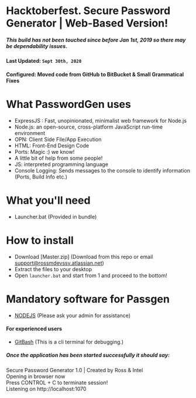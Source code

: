 Hacktoberfest. 
Secure Password Generator | Web-Based Version!
======
##### This build has not been touched since before Jan 1st, 2019 so there may be dependability issues.

#### Last Updated: ``Sept 30th, 2020``
#### Configured: Moved code from GitHub to BitBucket & Small Grammatical Fixes

# What PasswordGen uses
* ExpressJS : Fast, unopinionated, minimalist web framework for Node.js
* Node.js: an open-source, cross-platform JavaScript run-time environment
* OPN: Client Side File/App Execution
* HTML: Front-End Design Code
* Ports: Magic :) we know!
* A little bit of help from some people!
* JS: interpreted programming language
* Console Logging: Sends messages to the console to identify information (Ports, Build Info etc.)

# What you'll need
 
* Launcher.bat (Provided in bundle)

# How to install

* Download [Master.zip] (Download from this repo or email support@rossmdevssv.atlassian.net)
* Extract the files to your desktop
* Open `launcher.bat` and start from 1 and proceed to the bottom! 

# Mandatory software for Passgen
 * [NODEJS](https://nodejs.org/en/) (Please ask your admin for assistance)

#### For experienced users
*  [GitBash](https://git-scm.com/downloads) (This is a cli terminal for debugging.)

##### Once the application has been started successfully it should say:

Secure Password Generator 1.0 | Created by Ross & Intel
<br/>
Opening in browser now
<br/>
Press CONTROL + C to terminate session!
<br/>
Listening on http://localhost:1070
